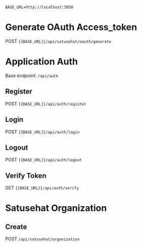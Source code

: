 `BASE_URL=http://localhost:5050`

# Generate OAuth Access_token

POST `{{BASE_URL}}/api/satusehat/oauth/generate`

# Application Auth

Base endpoint: `/api/auth`

## Register

POST `{{BASE_URL}}/api/auth/register`

## Login

POST `{{BASE_URL}}/api/auth/login`

## Logout

POST `{{BASE_URL}}/api/auth/logout`

## Verify Token

GET `{{BASE_URL}}/api/auth/verify`

# Satusehat Organization

## Create

POST `/api/satusehat/organization`
